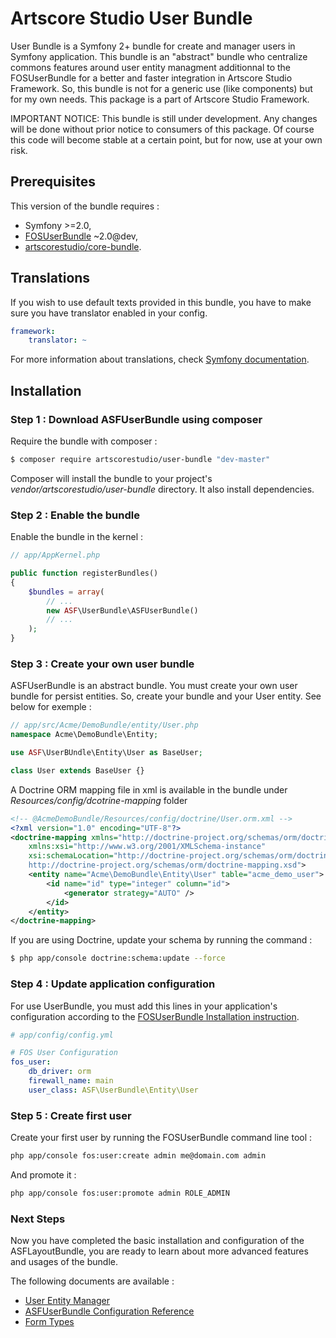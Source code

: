 # Artscore Studio User Bundle

User Bundle is a Symfony 2+ bundle for create and manager users in Symfony application. This bundle is an "abstract" bundle who centralize commons features around user entity managment additionnal to the FOSUserBundle for a better and faster integration in Artscore Studio Framework. So, this bundle is not for a generic use (like components) but for my own needs. This package is a part of Artscore Studio Framework.

IMPORTANT NOTICE: This bundle is still under development. Any changes will be done without prior notice to consumers of this package. Of course this code will become stable at a certain point, but for now, use at your own risk.

## Prerequisites

This version of the bundle requires :
* Symfony >=2.0, 
* [FOSUserBundle](https://github.com/FriendsOfSymfony/FOSUserBundle) ~2.0@dev,
* [artscorestudio/core-bundle](https://github.com/artscorestudio/core-bundle).

## Translations

If you wish to use default texts provided in this bundle, you have to make sure you have translator enabled in your config.

```yaml
framework:
    translator: ~
```

For more information about translations, check [Symfony documentation](http://symfony.com/doc/current/book/translation.html).

## Installation

### Step 1 : Download ASFUserBundle using composer

Require the bundle with composer :

```bash
$ composer require artscorestudio/user-bundle "dev-master"
```

Composer will install the bundle to your project's *vendor/artscorestudio/user-bundle* directory. It also install dependencies. 

### Step 2 : Enable the bundle

Enable the bundle in the kernel :

```php
// app/AppKernel.php

public function registerBundles()
{
	$bundles = array(
		// ...
		new ASF\UserBundle\ASFUserBundle()
		// ...
	);
}
```

### Step 3 : Create your own user bundle

ASFUserBundle is an abstract bundle. You must create your own user bundle for persist entities. So, create your bundle and your User entity. See below for exemple :

```php
// app/src/Acme/DemoBundle/entity/User.php
namespace Acme\DemoBundle\Entity;

use ASF\UserBUndle\Entity\User as BaseUser;

class User extends BaseUser {}
```

A Doctrine ORM mapping file in xml is available in the bundle under *Resources/config/dcotrine-mapping* folder

```xml
<!-- @AcmeDemoBundle/Resources/config/doctrine/User.orm.xml -->
<?xml version="1.0" encoding="UTF-8"?>
<doctrine-mapping xmlns="http://doctrine-project.org/schemas/orm/doctrine-mapping"
	xmlns:xsi="http://www.w3.org/2001/XMLSchema-instance"
	xsi:schemaLocation="http://doctrine-project.org/schemas/orm/doctrine-mapping
	http://doctrine-project.org/schemas/orm/doctrine-mapping.xsd">
	<entity name="Acme\DemoBundle\Entity\User" table="acme_demo_user">
		<id name="id" type="integer" column="id">
			<generator strategy="AUTO" />
		</id>
	</entity>
</doctrine-mapping>
```

If you are using Doctrine, update your schema by running the command :
```bash
$ php app/console doctrine:schema:update --force
```

### Step 4 : Update application configuration

For use UserBundle, you must add this lines in your application's configuration according to the [FOSUserBundle Installation instruction](https://github.com/FriendsOfSymfony/FOSUserBundle/blob/master/Resources/doc/index.md).

```yaml
# app/config/config.yml

# FOS User Configuration
fos_user:
    db_driver: orm
    firewall_name: main
    user_class: ASF\UserBundle\Entity\User
```

### Step 5 : Create first user

Create your first user by running the FOSUserBundle command line tool :
```bash
php app/console fos:user:create admin me@domain.com admin
```

And promote it :
```bash
php app/console fos:user:promote admin ROLE_ADMIN
```

### Next Steps

Now you have completed the basic installation and configuration of the ASFLayoutBundle, you are ready to learn about more advanced features and usages of the bundle.

The following documents are available :
* [User Entity Manager](user-manager.md)
* [ASFUserBundle Configuration Reference](configuration.md)
* [Form Types](form-types.md)